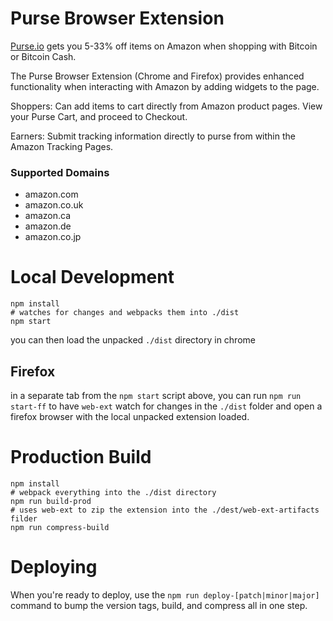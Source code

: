 # Purse Browser Extension
[Purse.io](https://purse.io) gets you 5-33% off items on Amazon when shopping with Bitcoin or Bitcoin Cash.

The Purse Browser Extension (Chrome and Firefox) provides enhanced functionality when interacting with Amazon by adding widgets to the page.

Shoppers: Can add items to cart directly from Amazon product pages.  View your Purse Cart, and proceed to Checkout.

Earners: Submit tracking information directly to purse from within the Amazon Tracking Pages.

### Supported Domains
- amazon.com
- amazon.co.uk
- amazon.ca
- amazon.de
- amazon.co.jp

# Local Development
```
npm install
# watches for changes and webpacks them into ./dist
npm start
```
you can then load the unpacked `./dist` directory in chrome

## Firefox
in a separate tab from the `npm start` script above, you can run `npm run start-ff` to have `web-ext` watch for changes in the `./dist` folder and open a firefox browser with the local unpacked extension loaded.


# Production Build
```
npm install
# webpack everything into the ./dist directory
npm run build-prod
# uses web-ext to zip the extension into the ./dest/web-ext-artifacts filder
npm run compress-build
```

# Deploying
When you're ready to deploy, use the `npm run deploy-[patch|minor|major]` command to bump the version tags, build, and compress all in one step.
